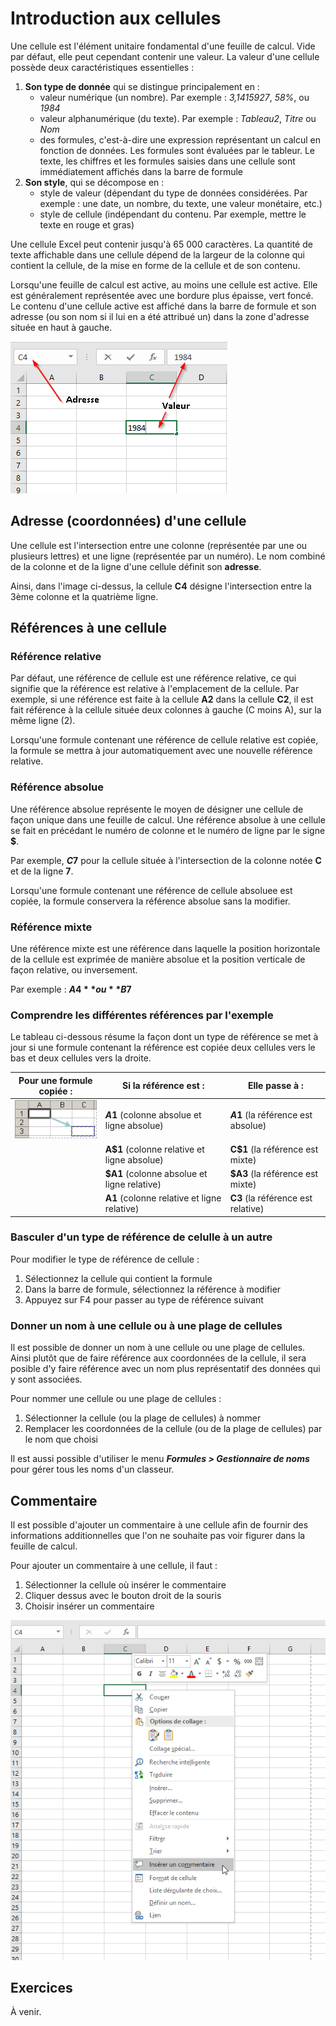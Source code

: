 # Introduction aux cellules

Une cellule est l'élément unitaire fondamental d'une feuille de calcul. Vide par défaut, elle peut cependant contenir une valeur. La valeur d'une cellule possède deux caractéristiques essentielles :

1. **Son type de donnée** qui se distingue principalement en :
   * valeur numérique (un nombre). Par exemple : *3,1415927*, *58%*, ou *1984*
   * valeur alphanumérique (du texte). Par exemple : *Tableau2*, *Titre* ou *Nom*
   * des formules, c'est-à-dire une expression représentant un calcul en fonction de données. Les formules sont évaluées par le tableur. Le texte, les chiffres et les formules saisies dans une cellule sont immédiatement affichés dans la barre de formule
2. **Son style**, qui se décompose en :
    * style de valeur (dépendant du type de données considérées. Par exemple : une date, un nombre, du texte, une valeur monétaire, etc.)
    * style de cellule (indépendant du contenu. Par exemple, mettre le texte en rouge et gras)

Une cellule Excel peut contenir jusqu'à 65 000 caractères. La quantité de texte affichable dans une cellule dépend de la largeur de la colonne qui contient la cellule, de la mise en forme de la cellule et de son contenu.

Lorsqu'une feuille de calcul est active, au moins une cellule est active. Elle est généralement représentée avec une bordure plus épaisse, vert foncé. Le contenu d'une cellule active est affiché dans la barre de formule et son adresse (ou son nom si il lui en a été attribué un) dans la zone d'adresse située en haut à gauche.

![Une cellule active dans Excel](./images/Excel-Cell.png)

## Adresse (coordonnées) d'une cellule

Une cellule est l'intersection entre une colonne (représentée par une ou plusieurs lettres) et une ligne (représentée par un numéro). Le nom combiné de la colonne et de la ligne d'une cellule définit son **adresse**.

Ainsi, dans l'image ci-dessus, la cellule **C4** désigne l'intersection entre la 3ème colonne et la quatrième ligne.

## Références à une cellule

### Référence relative

Par défaut, une référence de cellule est une référence relative, ce qui signifie que la référence est relative à l'emplacement de la cellule. Par exemple, si une  référence est faite à la cellule **A2** dans la cellule **C2**, il est fait référence à la cellule située deux colonnes à gauche (C moins A), sur la même ligne (2).

Lorsqu'une formule contenant une référence de cellule relative est copiée, la formule se mettra à jour automatiquement avec une nouvelle référence relative.

### Référence absolue

Une référence absolue représente le moyen de désigner une cellule de façon unique dans une feuille de calcul. 
Une référence absolue à une cellule se fait en précédant le numéro de colonne et le numéro de ligne par le signe **$**.

Par exemple, **$C$7** pour la cellule située à l'intersection de la colonne notée **C** et de la ligne **7**.

Lorsqu'une formule contenant une référence de cellule absoluee est copiée, la formule conservera la référence absolue sans la modifier.

### Référence mixte

Une référence mixte est une référence dans laquelle la position horizontale de la cellule est exprimée de manière absolue et la position verticale de façon relative, ou inversement.

Par exemple : **$A4** ou **B$7**

### Comprendre les différentes références par l'exemple

Le tableau ci-dessous résume la façon dont un type de référence se met à jour si une formule contenant la référence est copiée deux cellules vers le bas et deux cellules vers la droite.

| Pour une formule copiée : | Si la référence est : | Elle passe à : |
|---|---|---|
| ![Copier une formule](./images/Excel-Copier-Formule.gif) | **$A$1** (colonne absolue et ligne absolue) | **$A$1** (la référence est absolue) |
|   | **A$1** (colonne relative et ligne absolue) | **C$1** (la référence est mixte) |
|   | **$A1** (colonne absolue et ligne relative) | **$A3** (la référence est mixte) |
|   | **A1** (colonne relative et ligne relative) | **C3** (la référence est relative) |

### Basculer d'un type de référence de celulle à un autre

Pour modifier le type de référence de cellule :

1. Sélectionnez la cellule qui contient la formule
2. Dans la barre de formule, sélectionnez la référence à modifier
3. Appuyez sur F4 pour passer au type de référence suivant

### Donner un nom à une cellule ou à une plage de cellules

Il est possible de donner un nom à une cellule ou une plage de cellules. Ainsi plutôt que de faire référence aux coordonnées de la cellule, il sera posible d'y faire référence avec un nom plus représentatif des données qui y sont associées.

Pour nommer une cellule ou une plage de cellules :

1. Sélectionner la cellule (ou la plage de cellules) à nommer
2. Remplacer les coordonnées de la cellule (ou de la plage de cellules) par le nom que choisi

Il est aussi possible d'utiliser le menu ***Formules > Gestionnaire de noms*** pour gérer tous les noms d'un classeur.

## Commentaire

Il est possible d'ajouter un commentaire à une cellule afin de fournir des informations additionnelles que l'on ne souhaite pas voir figurer dans la feuille de calcul.

Pour ajouter un commentaire à une cellule, il faut :

1. Sélectionner la cellule où insérer le commentaire
2. Cliquer dessus avec le bouton droit de la souris
3. Choisir insérer un commentaire

![Insérer un ocmmentaire dans une cellule](./images/Excel-Cell-Commentaire.png)

## Exercices

À venir.